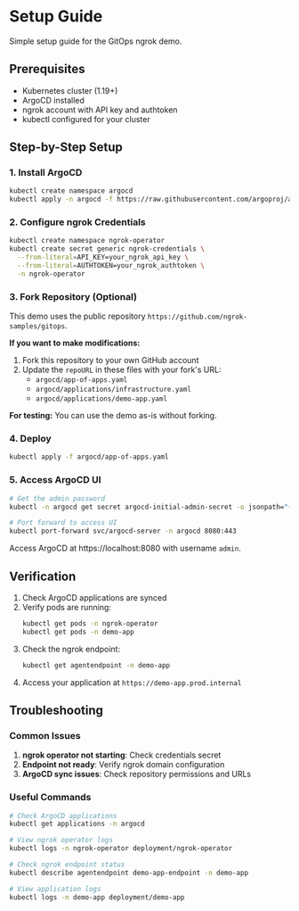 # Setup Guide

Simple setup guide for the GitOps ngrok demo.

## Prerequisites

- Kubernetes cluster (1.19+)
- ArgoCD installed
- ngrok account with API key and authtoken
- kubectl configured for your cluster

## Step-by-Step Setup

### 1. Install ArgoCD

```bash
kubectl create namespace argocd
kubectl apply -n argocd -f https://raw.githubusercontent.com/argoproj/argo-cd/stable/manifests/install.yaml
```

### 2. Configure ngrok Credentials

```bash
kubectl create namespace ngrok-operator
kubectl create secret generic ngrok-credentials \
  --from-literal=API_KEY=your_ngrok_api_key \
  --from-literal=AUTHTOKEN=your_ngrok_authtoken \
  -n ngrok-operator
```

### 3. Fork Repository (Optional)

This demo uses the public repository `https://github.com/ngrok-samples/gitops`. 

**If you want to make modifications:**
1. Fork this repository to your own GitHub account
2. Update the `repoURL` in these files with your fork's URL:
   - `argocd/app-of-apps.yaml`
   - `argocd/applications/infrastructure.yaml`
   - `argocd/applications/demo-app.yaml`

**For testing:** You can use the demo as-is without forking.

### 4. Deploy

```bash
kubectl apply -f argocd/app-of-apps.yaml
```

### 5. Access ArgoCD UI

```bash
# Get the admin password
kubectl -n argocd get secret argocd-initial-admin-secret -o jsonpath="{.data.password}" | base64 -d

# Port forward to access UI
kubectl port-forward svc/argocd-server -n argocd 8080:443
```

Access ArgoCD at https://localhost:8080 with username `admin`.

## Verification

1. Check ArgoCD applications are synced
2. Verify pods are running:
   ```bash
   kubectl get pods -n ngrok-operator
   kubectl get pods -n demo-app
   ```
3. Check the ngrok endpoint:
   ```bash
   kubectl get agentendpoint -n demo-app
   ```
4. Access your application at `https://demo-app.prod.internal`

## Troubleshooting

### Common Issues

1. **ngrok operator not starting**: Check credentials secret
2. **Endpoint not ready**: Verify ngrok domain configuration
3. **ArgoCD sync issues**: Check repository permissions and URLs

### Useful Commands

```bash
# Check ArgoCD applications
kubectl get applications -n argocd

# View ngrok operator logs
kubectl logs -n ngrok-operator deployment/ngrok-operator

# Check ngrok endpoint status
kubectl describe agentendpoint demo-app-endpoint -n demo-app

# View application logs
kubectl logs -n demo-app deployment/demo-app
```
